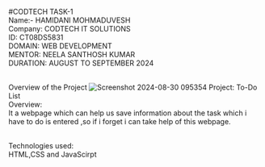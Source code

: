 #CODTECH TASK-1<br>
Name:- HAMIDANI MOHMADUVESH<BR>
Company: CODTECH IT SOLUTIONS<br>
ID: CT08DS5831<br>
DOMAIN: WEB DEVELOPMENT<br>
MENTOR: NEELA SANTHOSH KUMAR<br>
DURATION: AUGUST TO SEPTEMBER 2024<br><br>

Overview of the Project
![Screenshot 2024-08-30 095354](https://github.com/user-attachments/assets/22b1469c-ba1e-4b35-a5fe-441f36dfbfc7)
Project: To-Do List<br>
Overview:<br>
It a webpage which can help us save information about the task which i have to do is entered ,so if i forget i can take help of this webpage.<br><br>

Technologies used:<br>
HTML,CSS and JavaScirpt

